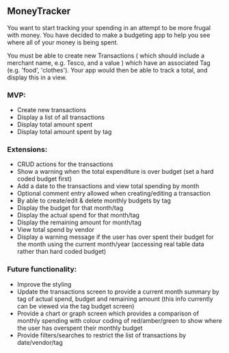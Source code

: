 ## MoneyTracker

You want to start tracking your spending in an attempt to be more frugal with money. You have decided to make a budgeting app to help you see where all of your money is being spent.

You must be able to create new Transactions ( which should include a merchant name, e.g. Tesco, and a value ) which have an associated Tag (e.g. 'food', 'clothes'). Your app would then be able to track a total, and display this in a view.

### MVP:

- Create new transactions
- Display a list of all transactions
- Display total amount spent
- Display total amount spent by tag

### Extensions:

- CRUD actions for the transactions
- Show a warning when the total expenditure is over budget (set a hard coded budget first)
- Add a date to the transactions and view total spending by month
- Optional comment entry allowed when creating/editing a transaction
- By able to create/edit & delete monthly budgets by tag
- Display the budget for that month/tag
- Display the actual spend for that month/tag
- Display the remaining amount for month/tag
- View total spend by vendor
- Display a warning message if the user has over spent their budget for the month using the current month/year (accessing real table data rather than hard coded budget)

### Future functionality:
- Improve the styling
- Update the transactions screen to provide a current month summary by tag of actual spend, budget and remaining amount (this info currently can be viewed via the tag budget screen)
- Provide a chart or graph screen which provides a comparison of monthly spending with colour coding of red/amber/green to show where the user has overspent their monthly budget
- Provide filters/searches to restrict the list of transactions by date/vendor/tag

